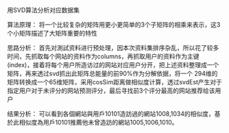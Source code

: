 用SVD算法分析对应数据集

算法原理：
将一个比较复杂的矩阵用更小更简单的3个子矩阵的相乘来表示，这3个小矩阵描述了大矩阵重要的特性

思路分析：
	首先对測試资料进行预处理，因本次资料集排序杂乱，所以花了较多时间，先抓取每个网站的资料作为columns，再抓取用户的资料作为主键(index)，接着将每个用户所造访过的网站对应用户分开，把上述资料整理成一个矩阵，再来透过svd抓出此矩阵总能量的前90%作为分解依据，将一个	294维的矩阵转换成一个65维矩阵，采用cosSim距离做相似度计算，透过svdEst产生对于指定用户对于未评分的网站预测评分，最后寻找前3个评分最高的网站推荐给该用户

结果分析：
可以看到各個網站與用戶10101造訪過的網站1008,1034的相似度，基於此相似度為用戶10101推薦他未曾造訪的網站1005,1006,1010。
